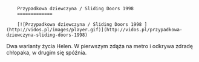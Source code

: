 
        Przypadkowa dziewczyna / Sliding Doors 1998 
        =============
        
        [![Przypadkowa dziewczyna / Sliding Doors 1998 ](http://vidos.pl/images/player.gif)](http://vidos.pl/przypadkowa-dziewczyna-sliding-doors-1998)
        
        
 Dwa warianty życia Helen. W pierwszym zdąża na metro i odkrywa zdradę chłopaka, w drugim się spóźnia.
    